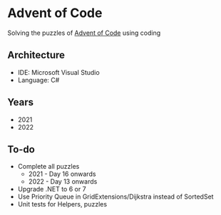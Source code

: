 # Advent of Code

Solving the puzzles of <a href='https://adventofcode.com/'>Advent of Code</a> using coding

## Architecture

- IDE: Microsoft Visual Studio
- Language: C#

## Years

- 2021
- 2022


## To-do

- Complete all puzzles
  - 2021 - Day 16 onwards
  - 2022 - Day 13 onwards
- Upgrade .NET to 6 or 7
- Use Priority Queue in GridExtensions/Dijkstra instead of SortedSet
- Unit tests for Helpers, puzzles
